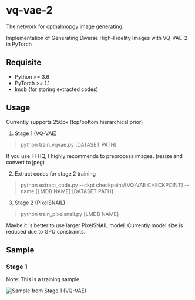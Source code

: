 # vq-vae-2
The network for opthalmopgy image generating.

Implementation of Generating Diverse High-Fidelity Images with VQ-VAE-2 in PyTorch

## Requisite

* Python >= 3.6
* PyTorch >= 1.1
* lmdb (for storing extracted codes)

## Usage

Currently supports 256px (top/bottom hierarchical prior)

1. Stage 1 (VQ-VAE)

> python train_vqvae.py [DATASET PATH]

If you use FFHQ, I highly recommends to preprocess images. (resize and convert to jpeg)

2. Extract codes for stage 2 training

> python extract_code.py --ckpt checkpoint/[VQ-VAE CHECKPOINT] --name [LMDB NAME] [DATASET PATH]

3. Stage 2 (PixelSNAIL)

> python train_pixelsnail.py [LMDB NAME]

Maybe it is better to use larger PixelSNAIL model. Currently model size is reduced due to GPU constraints.

## Sample

### Stage 1

Note: This is a training sample

![Sample from Stage 1 (VQ-VAE)](stage1_sample.png)
